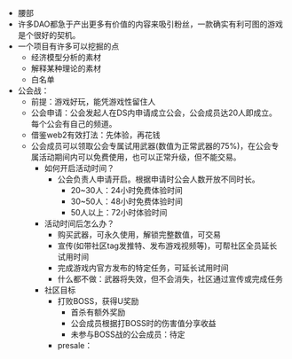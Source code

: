 - 腰部
- 许多DAO都急于产出更多有价值的内容来吸引粉丝，一款确实有利可图的游戏是个很好的契机。
- 一个项目有许多可以挖掘的点
	- 经济模型分析的素材
	- 解释某种理论的素材
	- 白名单
- 公会战：
	- 前提：游戏好玩，能凭游戏性留住人
	- 公会申请：公会发起人在DS内申请成立公会，公会成员达20人即成立。每个公会有自己的频道。
	- 借鉴web2有效打法：先体验，再花钱
	- 公会成员可以领取公会专属试用武器(数值为正常武器的75%)，在公会专属活动期间内可以免费使用，也可以正常升级，但不能交易。
		- 如何开启活动时间？
			- 公会负责人申请开启。根据申请时公会人数开放不同时长。
				- 20~30人：24小时免费体验时间
				- 30~50人：48小时免费体验时间
				- 50人以上：72小时体验时间
		- 活动时间后怎么办？
			- 购买武器，可永久使用，解锁完整数值，可交易
			- 宣传(如带社区tag发推特、发布游戏视频等)，可帮社区全员延长试用时间
			- 完成游戏内官方发布的特定任务，可延长试用时间
			- 什么都不做：武器将失效，但不会消失，社区通过宣传或完成任务
		- 社区目标
			- 打败BOSS，获得U奖励
				- 首杀有额外奖励
				- 公会成员根据打BOSS时的伤害值分享收益
				- 未参与BOSS战的公会成员：待定
			- presale：